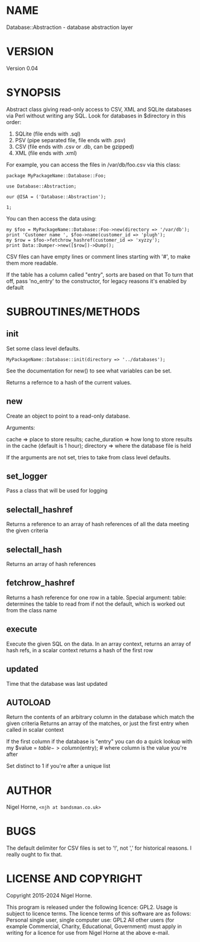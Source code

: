 # NAME

Database::Abstraction - database abstraction layer

# VERSION

Version 0.04

# SYNOPSIS

Abstract class giving read-only access to CSV, XML and SQLite databases via Perl without writing any SQL.
Look for databases in $directory in this order:
1) SQLite (file ends with .sql)
2) PSV (pipe separated file, file ends with .psv)
3) CSV (file ends with .csv or .db, can be gzipped)
4) XML (file ends with .xml)

For example, you can access the files in /var/db/foo.csv via this class:

    package MyPackageName::Database::Foo;

    use Database::Abstraction;

    our @ISA = ('Database::Abstraction');

    1;

You can then access the data using:

    my $foo = MyPackageName::Database::Foo->new(directory => '/var/db');
    print 'Customer name ', $foo->name(customer_id => 'plugh');
    my $row = $foo->fetchrow_hashref(customer_id => 'xyzzy');
    print Data::Dumper->new([$row])->Dump();

CSV files can have empty lines or comment lines starting with '#',
to make them more readable.

If the table has a column called "entry", sorts are based on that
To turn that off, pass 'no\_entry' to the constructor, for legacy
reasons it's enabled by default

# SUBROUTINES/METHODS

## init

Set some class level defaults.

    MyPackageName::Database::init(directory => '../databases');

See the documentation for new() to see what variables can be set.

Returns a refernce to a hash of the current values.

## new

Create an object to point to a read-only database.

Arguments:

cache => place to store results;
cache\_duration => how long to store results in the cache (default is 1 hour);
directory => where the database file is held

If the arguments are not set, tries to take from class level defaults.

## set\_logger

Pass a class that will be used for logging

## selectall\_hashref

Returns a reference to an array of hash references of all the data meeting
the given criteria

## selectall\_hash

Returns an array of hash references

## fetchrow\_hashref

Returns a hash reference for one row in a table.
Special argument: table: determines the table to read from if not the default,
which is worked out from the class name

## execute

Execute the given SQL on the data.
In an array context, returns an array of hash refs,
in a scalar context returns a hash of the first row

## updated

Time that the database was last updated

## AUTOLOAD

Return the contents of an arbitrary column in the database which match the
given criteria
Returns an array of the matches, or just the first entry when called in
scalar context

If the first column if the database is "entry" you can do a quick lookup with
    my $value = $table->column($entry);	# where column is the value you're after

Set distinct to 1 if you're after a unique list

# AUTHOR

Nigel Horne, `<njh at bandsman.co.uk>`

# BUGS

The default delimiter for CSV files is set to '!', not ',' for historical reasons.
I really ought to fix that.

# LICENSE AND COPYRIGHT

Copyright 2015-2024 Nigel Horne.

This program is released under the following licence: GPL2.
Usage is subject to licence terms.
The licence terms of this software are as follows:
Personal single user, single computer use: GPL2
All other users (for example Commercial, Charity, Educational, Government)
must apply in writing for a licence for use from Nigel Horne at the
above e-mail.
